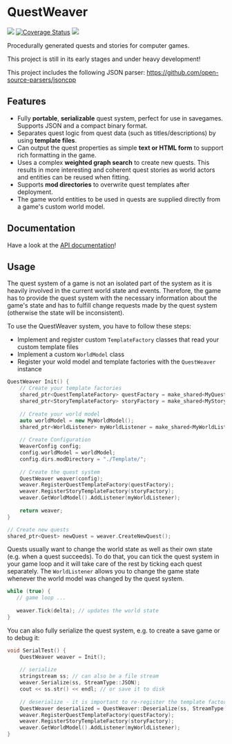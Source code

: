 # QuestWeaver

<a href="https://drone.io/github.com/Cultrarius/QuestWeaver/admin/badges"><img src="https://drone.io/github.com/Cultrarius/QuestWeaver/status.png"></a>
<a href='https://coveralls.io/github/Cultrarius/QuestWeaver?branch=master'><img src='https://coveralls.io/repos/github/Cultrarius/QuestWeaver/badge.svg?branch=master' alt='Coverage Status' /></a>
<a href="https://creativecommons.org/publicdomain/zero/1.0/deed.de"><img src="https://img.shields.io/badge/license-CC0-green.svg"></a>

Procedurally generated quests and stories for computer games.

This project is still in its early stages and under heavy development!

This project includes the following JSON parser: https://github.com/open-source-parsers/jsoncpp

## Features

* Fully **portable**, **serializable** quest system, perfect for use in savegames. Supports JSON and a compact binary format. 
* Separates quest logic from quest data (such as titles/descriptions) by using **template files**.
* Can output the quest properties as simple **text or HTML form** to support rich formatting in the game.
* Uses a complex **weighted graph search** to create new quests.
This results in more interesting and coherent quest stories as world actors and entities can be reused when fitting.
* Supports **mod directories** to overwrite quest templates after deployment.
* The game world entities to be used in quests are supplied directly from a game's custom world model.

## Documentation

Have a look at the [API documentation](http://cultrarius.github.io/QuestWeaver/doxyhtml/)!

## Usage

The quest system of a game is not an isolated part of the system as it is heavily involved in the current world state and events.
Therefore, the game has to provide the quest system with the necessary information about the game's state and has to
fulfill change requests made by the quest system (otherwise the state will be inconsistent).

To use the QuestWeaver system, you have to follow these steps:

* Implement and register custom `TemplateFactory` classes that read your custom template files
* Implement a custom `WorldModel` class
* Register your wold model and template factories with the `QuestWeaver` instance
 
```cpp
QuestWeaver Init() {
    // Create your template factories
    shared_ptr<QuestTemplateFactory> questFactory = make_shared<MyQuestTemplateFactory>();
    shared_ptr<StoryTemplateFactory> storyFactory = make_shared<MyStoryTemplateFactory>();
    
    // Create your world model
    auto worldModel = new MyWorldModel();
    shared_ptr<WorldListener> myWorldListener = make_shared<MyWorldListener>();
    
    // Create Configuration
    WeaverConfig config;
    config.worldModel = worldModel;
    config.dirs.modDirectory = "./Template/";
    
    // Create the quest system
    QuestWeaver weaver(config);
    weaver.RegisterQuestTemplateFactory(questFactory);
    weaver.RegisterStoryTemplateFactory(storyFactory);
    weaver.GetWorldModel().AddListener(myWorldListener);
    
    return weaver;
}

// Create new quests
shared_ptr<Quest> newQuest = weaver.CreateNewQuest();
```


Quests usually want to change the world state as well as their own state (e.g. when a quest succeeds).
To do that, you can tick the quest system in your game loop and it will take care of the rest by ticking each quest
separately.
The `WorldListener` allows you to change the game state whenever the world model was changed by the quest system.

```cpp
while (true) {
   // game loop ...
   
   weaver.Tick(delta); // updates the world state 
}
```


You can also fully serialize the quest system, e.g. to create a save game or to debug it:

```cpp
void SerialTest() {
    QuestWeaver weaver = Init();
    
    // serialize
    stringstream ss; // can also be a file stream
    weaver.Serialize(ss, StreamType::JSON);
    cout << ss.str() << endl; // or save it to disk
    
    // deserialize - it is important to re-register the template factories and the world model listener!
    QuestWeaver deserialized = QuestWeaver::Deserialize(ss, StreamType::JSON, config.dirs);
    weaver.RegisterQuestTemplateFactory(questFactory);
    weaver.RegisterStoryTemplateFactory(storyFactory);
    weaver.GetWorldModel().AddListener(myWorldListener);
}
```
